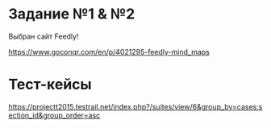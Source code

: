 # Задание №1 & №2
Выбран сайт Feedly!

https://www.goconqr.com/en/p/4021295-feedly-mind_maps

# Тест-кейсы

https://projectt2015.testrail.net/index.php?/suites/view/6&group_by=cases:section_id&group_order=asc
